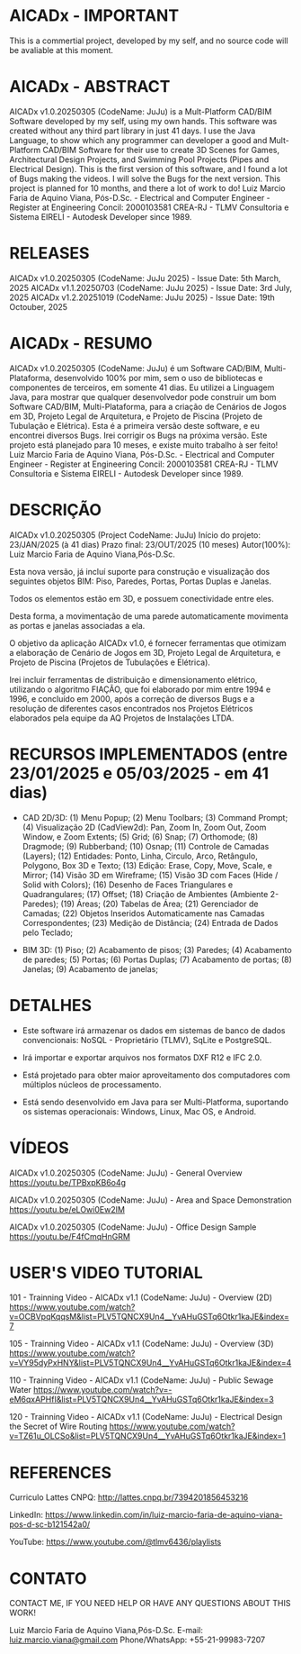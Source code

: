 # AICADx - IMPORTANT

This is a commertial project, developed by my self, and no source code will be avaliable at this moment.

# AICADx - ABSTRACT

AICADx v1.0.20250305 (CodeName: JuJu) is a Mult-Platform CAD/BIM Software developed by my self, using my own hands. This software was created without any third part library in just 41 days. I use the Java Language, to show which any programmer can developer a good and Mult-Platform CAD/BIM Software for their use to create 3D Scenes for Games, Architectural Design Projects, and Swimming Pool Projects (Pipes and Electrical Design). This is the first version of this software, and I found a lot of Bugs making the videos. I will solve the Bugs for the next version. This project is planned for 10 months, and there a lot of work to do! Luiz Marcio Faria de Aquino Viana, Pós-D.Sc. - Electrical and Computer Engineer - Register at Engineering Concil: 2000103581 CREA-RJ - TLMV Consultoria e Sistema EIRELI - Autodesk Developer since 1989.

# RELEASES

AICADx v1.0.20250305 (CodeName: JuJu 2025) - Issue Date:  5th March, 2025
AICADx v1.1.20250703 (CodeName: JuJu 2025) - Issue Date:  3rd July, 2025
AICADx v1.2.20251019 (CodeName: JuJu 2025) - Issue Date: 19th Octouber, 2025

# AICADx - RESUMO

AICADx v1.0.20250305 (CodeName: JuJu) é um Software CAD/BIM, Multi-Plataforma, desenvolvido 100% por mim, sem o uso de bibliotecas e componentes de terceiros, em somente 41 dias. Eu utilizei a Linguagem Java, para mostrar que qualquer desenvolvedor pode construir um bom Software CAD/BIM, Multi-Plataforma, para a criação de Cenários de Jogos em 3D, Projeto Legal de Arquitetura, e Projeto de Piscina (Projeto de Tubulação e Elétrica). Esta é a primeira versão deste software, e eu encontrei diversos Bugs. Irei corrigir os Bugs na próxima versão. Este projeto está planejado para 10 meses, e existe muito trabalho à ser feito! Luiz Marcio Faria de Aquino Viana, Pós-D.Sc. - Electrical and Computer Engineer - Register at Engineering Concil: 2000103581 CREA-RJ - TLMV Consultoria e Sistema EIRELI - Autodesk Developer since 1989.

# DESCRIÇÃO

AICADx v1.0.20250305 (Project CodeName: JuJu)
Início do projeto: 23/JAN/2025 (à 41 dias)
Prazo final: 23/OUT/2025 (10 meses)
Autor(100%): Luiz Marcio Faria de Aquino Viana,Pós-D.Sc.

Esta nova versão, já incluí suporte para construção e visualização dos seguintes objetos BIM: Piso, Paredes, Portas, Portas Duplas e Janelas.

Todos os elementos estão em 3D, e possuem conectividade entre eles.

Desta forma, a movimentação de uma parede automaticamente movimenta as portas e janelas associadas a ela.

O objetivo da aplicação AICADx v1.0, é fornecer ferramentas que otimizam a elaboração de Cenário de Jogos em 3D, Projeto Legal de Arquitetura, e Projeto de Piscina (Projetos de Tubulações e Elétrica).

Irei incluir ferramentas de distribuição e dimensionamento elétrico, utilizando o algoritmo FIAÇÃO, que foi elaborado por mim entre 1994 e 1996, e concluído em 2000, após a correção de diversos Bugs e a resolução de diferentes casos encontrados nos Projetos Elétricos elaborados pela equipe da AQ Projetos de Instalações LTDA.

# RECURSOS IMPLEMENTADOS (entre 23/01/2025 e 05/03/2025 - em 41 dias)
- CAD 2D/3D: (1) Menu Popup; (2) Menu Toolbars; (3) Command Prompt; (4) Visualização 2D (CadView2d): Pan, Zoom In, Zoom Out, Zoom Window, e Zoom Extents; (5) Grid; (6) Snap; (7) Orthomode; (8) Dragmode; (9) Rubberband; (10) Osnap; (11) Controle de Camadas (Layers); (12) Entidades: Ponto, Linha, Circulo, Arco, Retângulo, Polygono, Box 3D e Texto; (13) Edição: Erase, Copy, Move, Scale, e Mirror; (14) Visão 3D em Wireframe; (15) Visão 3D com Faces (Hide / Solid with Colors); (16) Desenho de Faces Triangulares e Quadrangulares; (17) Offset; (18) Criação de Ambientes (Ambiente 2-Paredes); (19) Áreas; (20) Tabelas de Área; (21) Gerenciador de Camadas; (22) Objetos Inseridos Automaticamente nas Camadas Correspondentes; (23) Medição de Distância; (24) Entrada de Dados pelo Teclado;

- BIM 3D: (1) Piso; (2) Acabamento de pisos; (3) Paredes; (4) Acabamento de paredes; (5) Portas; (6) Portas Duplas; (7) Acabamento de portas; (8) Janelas; (9) Acabamento de janelas;

# DETALHES

- Este software irá armazenar os dados em sistemas de banco de dados convencionais: NoSQL - Proprietário (TLMV), SqLite e PostgreSQL.

- Irá importar e exportar arquivos nos formatos DXF R12 e IFC 2.0.

- Está projetado para obter maior aproveitamento dos computadores com múltiplos núcleos de processamento.

- Está sendo desenvolvido em Java para ser Multi-Platforma, suportando os sistemas operacionais: Windows, Linux, Mac OS, e Android.

# VÍDEOS

AICADx v1.0.20250305 (CodeName: JuJu) - General Overview
https://youtu.be/TPBxpKB6o4g

AICADx v1.0.20250305 (CodeName: JuJu) - Area and Space Demonstration
https://youtu.be/eLOwi0Ew2IM

AICADx v1.0.20250305 (CodeName: JuJu) - Office Design Sample
https://youtu.be/F4fCmqHnGRM

# USER'S VIDEO TUTORIAL

101 - Trainning Video - AICADx v1.1 (CodeName: JuJu) - Overview (2D)
https://www.youtube.com/watch?v=OCBVpqKqqsM&list=PLV5TQNCX9Un4__YvAHuGSTq6Otkr1kaJE&index=7

105 - Trainning Video - AICADx v1.1 (CodeName: JuJu) - Overview (3D)
https://www.youtube.com/watch?v=VY95dyPxHNY&list=PLV5TQNCX9Un4__YvAHuGSTq6Otkr1kaJE&index=4

110 - Trainning Video - AICADx v1.1 (CodeName: JuJu) - Public Sewage Water
https://www.youtube.com/watch?v=-eM6qxAPHfI&list=PLV5TQNCX9Un4__YvAHuGSTq6Otkr1kaJE&index=3

120 - Trainning Video - AICADx v1.1 (CodeName: JuJu) - Electrical Design the Secret of Wire Routing
https://www.youtube.com/watch?v=TZ61u_OLCSo&list=PLV5TQNCX9Un4__YvAHuGSTq6Otkr1kaJE&index=1

# REFERENCES

Curriculo Lattes CNPQ: http://lattes.cnpq.br/7394201856453216

LinkedIn: https://www.linkedin.com/in/luiz-marcio-faria-de-aquino-viana-pos-d-sc-b121542a0/

YouTube: https://www.youtube.com/@tlmv6436/playlists

# CONTATO

CONTACT ME, IF YOU NEED HELP OR HAVE ANY QUESTIONS ABOUT THIS WORK!

Luiz Marcio Faria de Aquino Viana,Pós-D.Sc.
E-mail: luiz.marcio.viana@gmail.com
Phone/WhatsApp: +55-21-99983-7207

